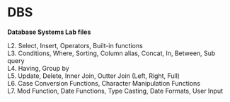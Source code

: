 # DBS
<b>Database Systems Lab files</b>

L2.  Select, Insert, Operators, Built-in functions </br>
L3.  Conditions, Where, Sorting, Column alias, Concat, In, Between, Sub query </br>
L4.  Having, Group by </br>
L5.  Update, Delete, Inner Join, Outter Join (Left, Right, Full) </br>
L6.  Case Conversion Functions, Character Manipulation Functions </br>
L7.  Mod Function, Date Functions, Type Casting, Date Formats, User Input </br>
